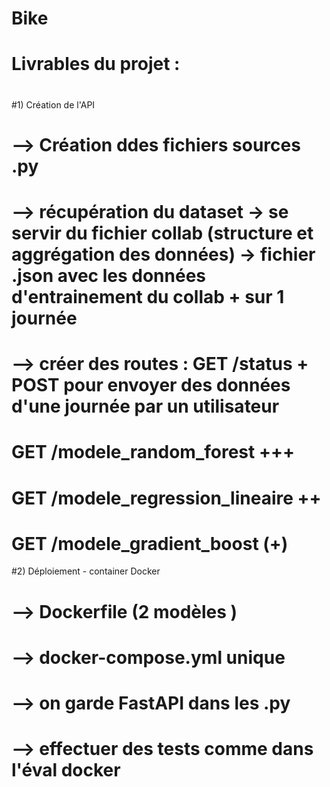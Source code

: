# Bike

# Livrables du projet :
# 
#1) Création de l'API
# --> Création ddes fichiers sources .py
# --> récupération du dataset -> se servir du fichier collab (structure et aggrégation des données) -> fichier .json avec les données d'entrainement du collab + sur 1 journée
# --> créer des routes : GET /status + POST pour envoyer des données d'une journée par un utilisateur
# GET /modele_random_forest +++ 
# GET /modele_regression_lineaire ++
# GET /modele_gradient_boost (+)

#2) Déploiement - container Docker
# --> Dockerfile (2 modèles )
# --> docker-compose.yml unique
# --> on garde FastAPI dans les .py
# --> effectuer des tests comme dans l'éval docker
